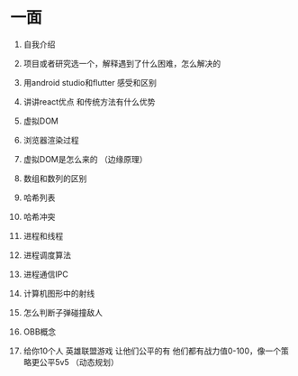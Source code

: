 # 一面

1. 自我介绍

2. 项目或者研究选一个，解释遇到了什么困难，怎么解决的

3. 用android studio和flutter 感受和区别

4. 讲讲react优点 和传统方法有什么优势

5. 虚拟DOM

6. 浏览器渲染过程

7. 虚拟DOM是怎么来的 （边缘原理）

8. 数组和数列的区别

9. 哈希列表

10. 哈希冲突

11. 进程和线程

12. 进程调度算法

13. 进程通信IPC

14. 计算机图形中的射线

15. 怎么判断子弹碰撞敌人

16. OBB概念

17. 给你10个人 英雄联盟游戏 让他们公平的有 他们都有战力值0-100，像一个策略更公平5v5 （动态规划）